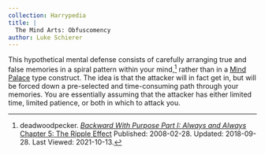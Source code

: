 ```yaml
---
collection: Harrypedia
title: |
  The Mind Arts: Obfuscomency
author: Luke Schierer
---
```


This hypothetical mental defense consists of carefully arranging true and false
memories in a spiral pattern within your mind,[^211013-1] rather than in a
[Mind Palace](../mind_palace/) type construct. The idea is that the
attacker will
in fact get in, but will be forced down a pre-selected and time-consuming path
through your memories. You are essentially assuming that the attacker has
either limited time, limited patience, or both in which to attack you.

[^211013-1]:
    deadwoodpecker.
    _[Backward With Purpose Part I: Always and
    Always](https://www.fanfiction.net/s/4101650)_
    [Chapter 5: The Ripple
    Effect](https://www.fanfiction.net/s/4101650/5/Backward-With-Purpose-Part-I-Always-and-Always)
    Published: 2008-02-28. Updated: 2018-09-28. Last Viewed: 2021-10-13.
